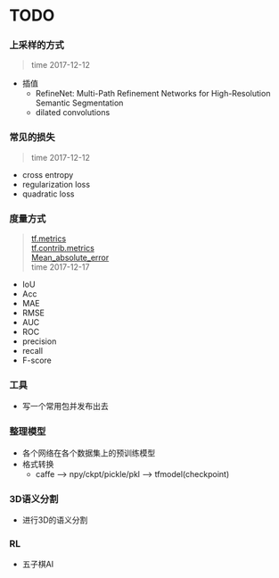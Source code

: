 # TODO

### 上采样的方式
> time 2017-12-12

* 插值
    * RefineNet: Multi-Path Refinement Networks for High-Resolution Semantic Segmentation
    * dilated convolutions

### 常见的损失
> time 2017-12-12
 * cross entropy
 * regularization loss
 * quadratic loss
 

### 度量方式
> [tf.metrics](https://www.tensorflow.org/api_docs/python/tf/metrics)   
> [tf.contrib.metrics](https://www.tensorflow.org/api_guides/python/contrib.metrics)   
> [Mean_absolute_error](https://en.wikipedia.org/wiki/Mean_absolute_error)   
> time 2017-12-17  
 * IoU
 * Acc
 * MAE
 * RMSE
 * AUC
 * ROC
 * precision
 * recall
 * F-score


### 工具
* 写一个常用包并发布出去


### 整理模型
* 各个网络在各个数据集上的预训练模型
* 格式转换  
   * caffe --> npy/ckpt/pickle/pkl --> tfmodel(checkpoint)

### 3D语义分割
* 进行3D的语义分割

### RL
* 五子棋AI
